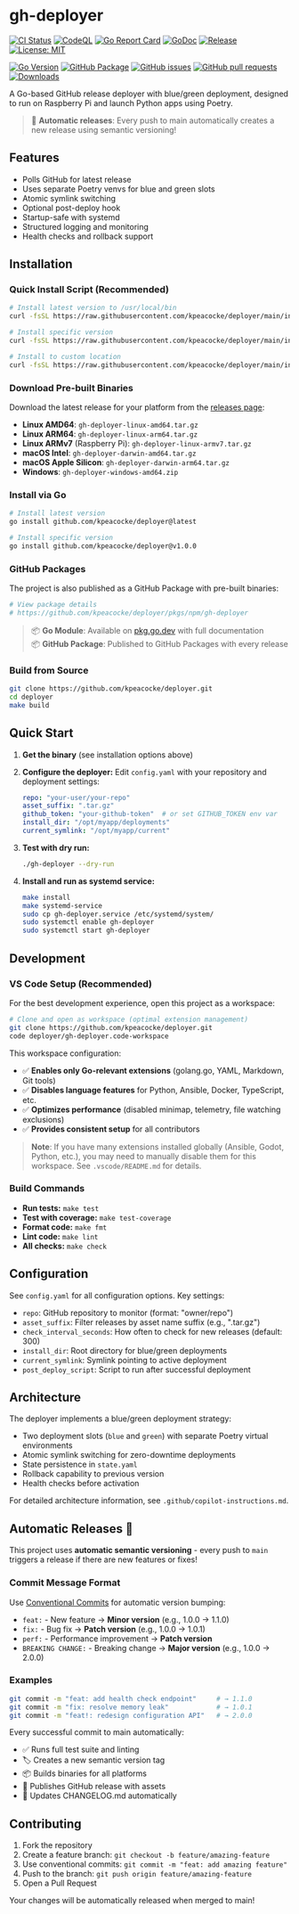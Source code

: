 # gh-deployer

[![CI Status](https://github.com/kpeacocke/deployer/actions/workflows/ci.yml/badge.svg)](https://github.com/kpeacocke/deployer/actions/workflows/ci.yml)
[![CodeQL](https://github.com/kpeacocke/deployer/actions/workflows/codeql.yml/badge.svg)](https://github.com/kpeacocke/deployer/actions/workflows/codeql.yml)
[![Go Report Card](https://goreportcard.com/badge/github.com/kpeacocke/deployer)](https://goreportcard.com/report/github.com/kpeacocke/deployer)
[![GoDoc](https://godoc.org/github.com/kpeacocke/deployer?status.svg)](https://godoc.org/github.com/kpeacocke/deployer)
[![Release](https://img.shields.io/github/release/kpeacocke/deployer.svg)](https://github.com/kpeacocke/deployer/releases/latest)
[![License: MIT](https://img.shields.io/badge/License-MIT-yellow.svg)](https://opensource.org/licenses/MIT)

[![Go Version](https://img.shields.io/github/go-mod/go-version/kpeacocke/deployer)](https://github.com/kpeacocke/deployer/blob/main/go.mod)
[![GitHub Package](https://img.shields.io/github/v/release/kpeacocke/deployer?label=package&logo=github)](https://github.com/kpeacocke/deployer/pkgs/npm/gh-deployer)
[![GitHub issues](https://img.shields.io/github/issues/kpeacocke/deployer)](https://github.com/kpeacocke/deployer/issues)
[![GitHub pull requests](https://img.shields.io/github/issues-pr/kpeacocke/deployer)](https://github.com/kpeacocke/deployer/pulls)
[![Downloads](https://img.shields.io/github/downloads/kpeacocke/deployer/total)](https://github.com/kpeacocke/deployer/releases)

A Go-based GitHub release deployer with blue/green deployment, designed to run on Raspberry Pi and launch Python apps using Poetry.

> 🚀 **Automatic releases**: Every push to main automatically creates a new release using semantic versioning!

## Features

- Polls GitHub for latest release
- Uses separate Poetry venvs for blue and green slots
- Atomic symlink switching
- Optional post-deploy hook
- Startup-safe with systemd
- Structured logging and monitoring
- Health checks and rollback support

## Installation

### Quick Install Script (Recommended)

```bash
# Install latest version to /usr/local/bin
curl -fsSL https://raw.githubusercontent.com/kpeacocke/deployer/main/install.sh | bash

# Install specific version
curl -fsSL https://raw.githubusercontent.com/kpeacocke/deployer/main/install.sh | bash -s v1.0.0

# Install to custom location
curl -fsSL https://raw.githubusercontent.com/kpeacocke/deployer/main/install.sh | bash -s latest /opt/bin
```

### Download Pre-built Binaries

Download the latest release for your platform from the [releases page](https://github.com/kpeacocke/deployer/releases):

- **Linux AMD64**: `gh-deployer-linux-amd64.tar.gz`
- **Linux ARM64**: `gh-deployer-linux-arm64.tar.gz` 
- **Linux ARMv7** (Raspberry Pi): `gh-deployer-linux-armv7.tar.gz`
- **macOS Intel**: `gh-deployer-darwin-amd64.tar.gz`
- **macOS Apple Silicon**: `gh-deployer-darwin-arm64.tar.gz`
- **Windows**: `gh-deployer-windows-amd64.zip`

### Install via Go

```bash
# Install latest version
go install github.com/kpeacocke/deployer@latest

# Install specific version
go install github.com/kpeacocke/deployer@v1.0.0
```

### GitHub Packages

The project is also published as a GitHub Package with pre-built binaries:

```bash
# View package details
# https://github.com/kpeacocke/deployer/pkgs/npm/gh-deployer
```

> 📦 **Go Module**: Available on [pkg.go.dev](https://pkg.go.dev/github.com/kpeacocke/deployer) with full documentation  
> 📦 **GitHub Package**: Published to GitHub Packages with every release

### Build from Source

```bash
git clone https://github.com/kpeacocke/deployer.git
cd deployer
make build
```

## Quick Start

1. **Get the binary** (see installation options above)

2. **Configure the deployer:**
   Edit `config.yaml` with your repository and deployment settings:
   ```yaml
   repo: "your-user/your-repo"
   asset_suffix: ".tar.gz"
   github_token: "your-github-token"  # or set GITHUB_TOKEN env var
   install_dir: "/opt/myapp/deployments"
   current_symlink: "/opt/myapp/current"
   ```

3. **Test with dry run:**
   ```bash
   ./gh-deployer --dry-run
   ```

4. **Install and run as systemd service:**
   ```bash
   make install
   make systemd-service
   sudo cp gh-deployer.service /etc/systemd/system/
   sudo systemctl enable gh-deployer
   sudo systemctl start gh-deployer
   ```

## Development

### VS Code Setup (Recommended)

For the best development experience, open this project as a workspace:

```bash
# Clone and open as workspace (optimal extension management)
git clone https://github.com/kpeacocke/deployer.git
code deployer/gh-deployer.code-workspace
```

This workspace configuration:
- ✅ **Enables only Go-relevant extensions** (golang.go, YAML, Markdown, Git tools)
- ✅ **Disables language features** for Python, Ansible, Docker, TypeScript, etc.
- ✅ **Optimizes performance** (disabled minimap, telemetry, file watching exclusions)
- ✅ **Provides consistent setup** for all contributors

> **Note**: If you have many extensions installed globally (Ansible, Godot, Python, etc.), you may need to manually disable them for this workspace. See `.vscode/README.md` for details.

### Build Commands

- **Run tests:** `make test`
- **Test with coverage:** `make test-coverage`
- **Format code:** `make fmt`
- **Lint code:** `make lint`
- **All checks:** `make check`

## Configuration

See `config.yaml` for all configuration options. Key settings:

- `repo`: GitHub repository to monitor (format: "owner/repo")
- `asset_suffix`: Filter releases by asset name suffix (e.g., ".tar.gz")
- `check_interval_seconds`: How often to check for new releases (default: 300)
- `install_dir`: Root directory for blue/green deployments
- `current_symlink`: Symlink pointing to active deployment
- `post_deploy_script`: Script to run after successful deployment

## Architecture

The deployer implements a blue/green deployment strategy:
- Two deployment slots (`blue` and `green`) with separate Poetry virtual environments
- Atomic symlink switching for zero-downtime deployments
- State persistence in `state.yaml`
- Rollback capability to previous version
- Health checks before activation

For detailed architecture information, see `.github/copilot-instructions.md`.

## Automatic Releases 🚀

This project uses **automatic semantic versioning** - every push to `main` triggers a release if there are new features or fixes!

### Commit Message Format

Use [Conventional Commits](https://www.conventionalcommits.org/) for automatic version bumping:

- `feat:` - New feature → **Minor version** (e.g., 1.0.0 → 1.1.0)
- `fix:` - Bug fix → **Patch version** (e.g., 1.0.0 → 1.0.1) 
- `perf:` - Performance improvement → **Patch version**
- `BREAKING CHANGE:` - Breaking change → **Major version** (e.g., 1.0.0 → 2.0.0)

### Examples

```bash
git commit -m "feat: add health check endpoint"     # → 1.1.0
git commit -m "fix: resolve memory leak"            # → 1.0.1  
git commit -m "feat!: redesign configuration API"   # → 2.0.0
```

Every successful commit to main automatically:
- ✅ Runs full test suite and linting
- 🏷️ Creates a new semantic version tag
- 📦 Builds binaries for all platforms
- 🚀 Publishes GitHub release with assets
- 📖 Updates CHANGELOG.md automatically

## Contributing

1. Fork the repository
2. Create a feature branch: `git checkout -b feature/amazing-feature`
3. Use conventional commits: `git commit -m "feat: add amazing feature"`
4. Push to the branch: `git push origin feature/amazing-feature`
5. Open a Pull Request

Your changes will be automatically released when merged to main!
